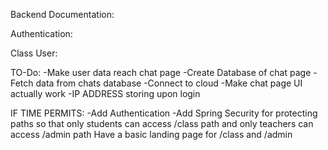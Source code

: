Backend Documentation:

Authentication:

Class User:




TO-Do:
-Make user data reach chat page
-Create Database of chat page
-Fetch data from chats database
-Connect to cloud
-Make chat page UI actually work
-IP ADDRESS storing upon login

IF TIME PERMITS:
-Add Authentication 
-Add Spring Security for protecting paths so that only students can access /class path and only teachers
can access /admin path
Have a basic landing page for /class and /admin
